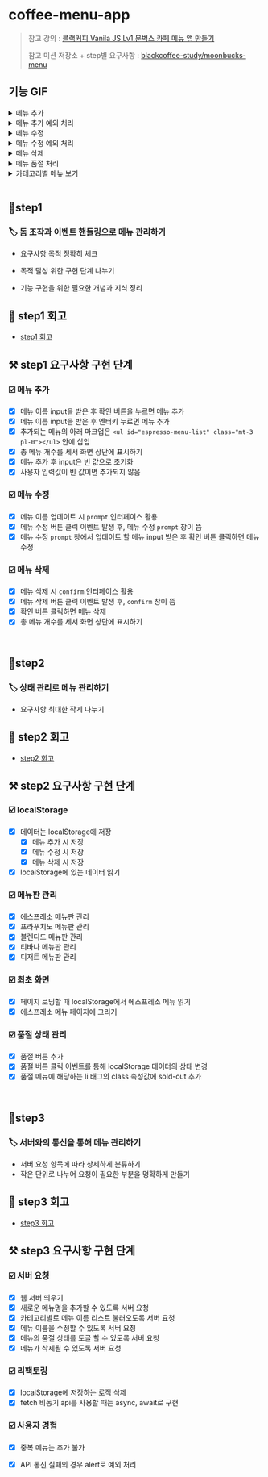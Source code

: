 # coffee-menu-app

> 참고 강의 : [블랙커피 Vanila JS Lv1.문벅스 카페 메뉴 앱 만들기](https://www.udemy.com/course/vanilla-js-lv1/)
>
> 참고 미션 저장소 + step별 요구사항 : [blackcoffee-study/moonbucks-menu](https://github.com/blackcoffee-study/moonbucks-menu)

## 기능 GIF

<details>
	<summary>메뉴 추가</summary>
  <img src="./assets/메뉴추가.gif">
</details>

<details>
	<summary>메뉴 추가 예외 처리</summary>
  <img src="./assets/메뉴추가예외처리.gif">
</details>

<details>
	<summary>메뉴 수정</summary>
  <img src="./assets/메뉴수정.gif">
</details>

<details>
	<summary>메뉴 수정 예외 처리</summary>
  <img src="./assets/메뉴수정예외처리.gif">
</details>

<details>
	<summary>메뉴 삭제</summary>
  <img src="./assets/메뉴삭제.gif">
</details>

<details>
	<summary>메뉴 품절 처리</summary>
  <img src="./assets/메뉴품절처리.gif">
</details>

<details>
	<summary>카테고리별 메뉴 보기</summary>
  <img src="./assets/카테고리별메뉴보기.gif">
</details>

<br/>

## 🎯step1

### 🏷️ 돔 조작과 이벤트 핸들링으로 메뉴 관리하기

* 요구사항 목적 정확히 체크
* 목적 달성 위한 구현 단계 나누기

* 기능 구현을 위한 필요한 개념과 지식 정리

## 📝 step1 회고

* [step1 회고](https://cubodado.github.io/javascript/2022/03/03/Step-1.html)

## ⚒️ step1 요구사항 구현 단계 

### ☑️ 메뉴 추가

* [x] 메뉴 이름 input을 받은 후 확인 버튼을 누르면 메뉴 추가
* [x] 메뉴 이름 input을 받은 후 엔터키 누르면 메뉴 추가
* [x] 추가되는 메뉴의 아래 마크업은 `<ul id="espresso-menu-list" class="mt-3 pl-0"></ul>` 안에 삽입
* [x] 총 메뉴 개수를 세서 화면 상단에 표시하기
* [x] 메뉴 추가 후 input은 빈 값으로 초기화
* [x] 사용자 입력값이 빈 값이면 추가되지 않음

### ☑️ 메뉴 수정

* [x] 메뉴 이름 업데이트 시 `prompt` 인터페이스 활용
* [x] 메뉴 수정 버튼 클릭 이벤트 발생 후, 메뉴 수정 `prompt` 창이 뜸
* [x] 메뉴 수정 `prompt` 창에서 업데이트 할 메뉴 input 받은 후 확인 버튼 클릭하면 메뉴 수정

### ☑️ 메뉴 삭제

* [x] 메뉴 삭제 시 `confirm` 인터페이스 활용
* [x] 메뉴 삭제 버튼 클릭 이벤트 발생 후, `confirm` 창이 뜸
* [x] 확인 버튼 클릭하면 메뉴 삭제
* [x] 총 메뉴 개수를 세서 화면 상단에 표시하기

<br/>

## 🎯step2

### 🏷️ 상태 관리로 메뉴 관리하기

* 요구사항 최대한 작게 나누기

## 📝 step2 회고

* [step2 회고](https://cubodado.github.io/javascript/2022/03/06/Step-2.html)

## ⚒️ step2 요구사항 구현 단계

### ☑️ localStorage

* [x] 데이터는 localStorage에 저장
  * [x] 메뉴 추가 시 저장
  * [x] 메뉴 수정 시 저장
  * [x] 메뉴 삭제 시 저장
* [x] localStorage에 있는 데이터 읽기

### ☑️ 메뉴판 관리

* [x] 에스프레소 메뉴판 관리
* [x] 프라푸치노 메뉴판 관리
* [x] 블렌디드 메뉴판 관리
* [x] 티바나 메뉴판 관리
* [x] 디저트 메뉴판 관리

### ☑️ 최초 화면

* [x] 페이지 로딩할 때 localStorage에서 에스프레소 메뉴 읽기
* [x] 에스프레소 메뉴 페이지에 그리기

### ☑️ 품절 상태 관리

* [x] 품절 버튼 추가
* [x] 품절 버튼 클릭 이벤트를 통해 localStorage 데이터의 상태 변경
* [x] 품절 메뉴에 해당하는 li 태그의 class 속성값에 sold-out 추가

<br/>

## 🎯step3

### 🏷️ 서버와의 통신을 통해 메뉴 관리하기

* 서버 요청 항목에 따라 상세하게 분류하기
* 작은 단위로 나누어 요청이 필요한 부분을 명확하게 만들기

## 📝 step3 회고

* [step3 회고](https://cubodado.github.io/javascript/2022/03/13/Step-3.html)

## ⚒️ step3 요구사항 구현 단계

### ☑️ 서버 요청

* [x] 웹 서버 띄우기
* [x] 새로운 메뉴명을 추가할 수 있도록 서버 요청
* [x] 카테고리별로 메뉴 이름 리스트 불러오도록 서버 요청
* [x] 메뉴 이름을 수정할 수 있도록 서버 요청
* [x] 메뉴의 품절 상태를 토글 할 수 있도록 서버 요청
* [x] 메뉴가 삭제될 수 있도록 서버 요청

### ☑️ 리팩토링

* [x] localStorage에 저장하는 로직 삭제
* [x] fetch 비동기 api를 사용할 때는 async, await로 구현

### ☑️ 사용자 경험

* [x] 중복 메뉴는 추가 불가
* [x] API 통신 실패의 경우 alert로 예외 처리

